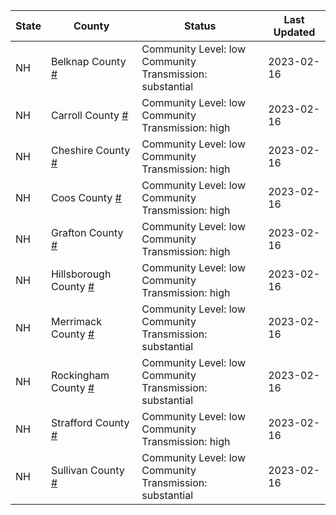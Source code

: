 State | County | Status | Last Updated
--- | --- | --- | --- 
NH | Belknap County <a href="#belknap_county">#</a> | <a name="belknap_county"></a>Community Level: low<br/>Community Transmission: substantial | 2023-02-16
NH | Carroll County <a href="#carroll_county">#</a> | <a name="carroll_county"></a>Community Level: low<br/>Community Transmission: high | 2023-02-16
NH | Cheshire County <a href="#cheshire_county">#</a> | <a name="cheshire_county"></a>Community Level: low<br/>Community Transmission: high | 2023-02-16
NH | Coos County <a href="#coos_county">#</a> | <a name="coos_county"></a>Community Level: low<br/>Community Transmission: high | 2023-02-16
NH | Grafton County <a href="#grafton_county">#</a> | <a name="grafton_county"></a>Community Level: low<br/>Community Transmission: high | 2023-02-16
NH | Hillsborough County <a href="#hillsborough_county">#</a> | <a name="hillsborough_county"></a>Community Level: low<br/>Community Transmission: high | 2023-02-16
NH | Merrimack County <a href="#merrimack_county">#</a> | <a name="merrimack_county"></a>Community Level: low<br/>Community Transmission: substantial | 2023-02-16
NH | Rockingham County <a href="#rockingham_county">#</a> | <a name="rockingham_county"></a>Community Level: low<br/>Community Transmission: substantial | 2023-02-16
NH | Strafford County <a href="#strafford_county">#</a> | <a name="strafford_county"></a>Community Level: low<br/>Community Transmission: high | 2023-02-16
NH | Sullivan County <a href="#sullivan_county">#</a> | <a name="sullivan_county"></a>Community Level: low<br/>Community Transmission: substantial | 2023-02-16
